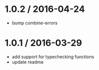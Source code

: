 
1.0.2 / 2016-04-24
==================

  * bump combine-errors

1.0.1 / 2016-03-29
==================

  * add support for typechecking functions
  * update readme
